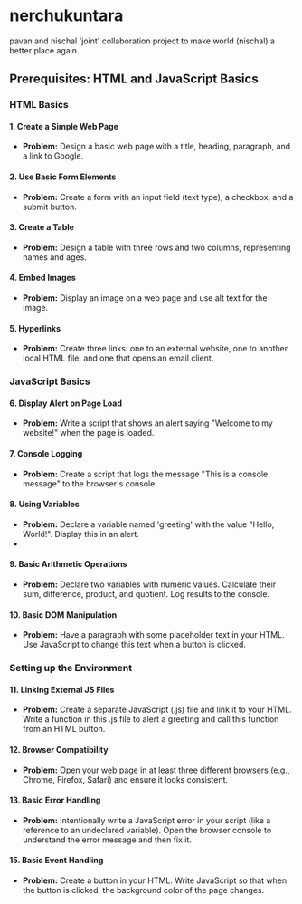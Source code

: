 # nerchukuntara
pavan and nischal 'joint' collaboration project to make world (nischal) a better place again. 

## Prerequisites: HTML and JavaScript Basics

### HTML Basics

#### 1. Create a Simple Web Page
- **Problem:** Design a basic web page with a title, heading, paragraph, and a link to Google.

#### 2. Use Basic Form Elements
- **Problem:** Create a form with an input field (text type), a checkbox, and a submit button.

#### 3. Create a Table
- **Problem:** Design a table with three rows and two columns, representing names and ages.

#### 4. Embed Images
- **Problem:** Display an image on a web page and use alt text for the image.

#### 5. Hyperlinks
- **Problem:** Create three links: one to an external website, one to another local HTML file, and one that opens an email client.

### JavaScript Basics

#### 6. Display Alert on Page Load
- **Problem:** Write a script that shows an alert saying "Welcome to my website!" when the page is loaded.

#### 7. Console Logging
- **Problem:** Create a script that logs the message "This is a console message" to the browser's console.

#### 8. Using Variables
- **Problem:** Declare a variable named 'greeting' with the value "Hello, World!". Display this in an alert.
- 

#### 9. Basic Arithmetic Operations
- **Problem:** Declare two variables with numeric values. Calculate their sum, difference, product, and quotient. Log results to the console.

#### 10. Basic DOM Manipulation
- **Problem:** Have a paragraph with some placeholder text in your HTML. Use JavaScript to change this text when a button is clicked.

### Setting up the Environment

#### 11. Linking External JS Files
- **Problem:** Create a separate JavaScript (.js) file and link it to your HTML. Write a function in this .js file to alert a greeting and call this function from an HTML button.

#### 12. Browser Compatibility
- **Problem:** Open your web page in at least three different browsers (e.g., Chrome, Firefox, Safari) and ensure it looks consistent.

#### 13. Basic Error Handling
- **Problem:** Intentionally write a JavaScript error in your script (like a reference to an undeclared variable). Open the browser console to understand the error message and then fix it.

<!-- #### 14. Inline vs. External Scripts
- **Problem:** Write two scripts: one inline in the HTML and one in an external .js file. Log different messages from each to understand the order of execution. -->

#### 15. Basic Event Handling
- **Problem:** Create a button in your HTML. Write JavaScript so that when the button is clicked, the background color of the page changes.